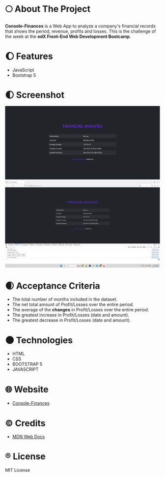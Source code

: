 # :full_moon: About The Project

**Console-Finances**  is a Web App to analyze a company's financial records that shows the period, revenue, profits and losses. This is the challenge of the week at the **edX Front-End Web Development Bootcamp**.

# :waxing_gibbous_moon: Features

- JavaScript
- Bootstrap 5

# :first_quarter_moon: Screenshot

![screenshot of the web app](./images/screenshot-1.png)
![screenshot of the web app with console](./images/screenshot-2.png)

# :waxing_crescent_moon: Acceptance Criteria

- The total number of months included in the dataset.
- The net total amount of Profit/Losses over the entire period.
- The average of the **changes** in Profit/Losses over the entire period.
- The greatest increase in Profit/Losses (date and amount).
- The greatest decrease in Profit/Losses (date and amount).

# :new_moon: Technologies

- HTML
- CSS
- BOOTSTRAP 5
- JAVASCRIPT

# :globe_with_meridians: Website

- [Console-Finances](https://whybruno.github.io/console-finances)

# :copyright: Credits

- [MDN Web Docs](https://developer.mozilla.org/en-US/docs/Web/JavaScript/Reference/Global_Objects/Array/reduce)

# :registered: License

MIT License